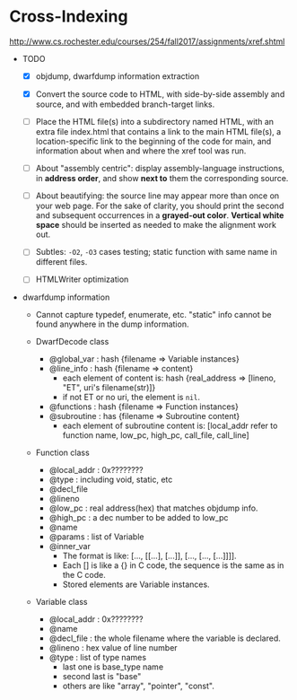 # Cross-Indexing
http://www.cs.rochester.edu/courses/254/fall2017/assignments/xref.shtml

- TODO
    - [X] objdump, dwarfdump information extraction
    - [X] Convert the source code to HTML, with side-by-side assembly and source, and with embedded branch-target links. 
    - [ ] Place the HTML file(s) into a subdirectory named HTML, with an extra file index.html that contains a link to the main HTML file(s), a location-specific link to the beginning of the code for main, and information about when and where the xref tool was run. 
    - [ ] About "assembly centric": display assembly-language instructions, in **address order**, and show **next to** them the corresponding source.
    - [ ] About beautifying: the source line may appear more than once on your web page.  For the sake of clarity, you should print the second and subsequent occurrences in a **grayed-out color**. **Vertical white space** should be inserted as needed to make the alignment work out.
    - [ ] Subtles: `-O2`, `-O3` cases testing; static function with same name in different files.
    - [ ] HTMLWriter optimization


- dwarfdump information
    
    - Cannot capture typedef, enumerate, etc. "static" info cannot be found anywhere in the dump information.

    - DwarfDecode class
        - @global_var : hash {filename => Variable instances} 
        - @line_info  : hash {filename => content}
            - each element of content is: hash {real_address => [lineno, "ET", uri's filename(str)]}
            - if not ET or no uri, the element is `nil`.
        - @functions  : hash {filename => Function instances}
        - @subroutine : has  {filename => Subroutine content}
            - each element of subroutine content is: [local_addr refer to function name, low_pc, high_pc, call_file, call_line]

    - Function class
        - @local_addr : 0x????????
        - @type       : including void, static, etc
        - @decl_file
        - @lineno
        - @low_pc     : real address(hex) that matches objdump info.
        - @high_pc    : a dec number to be added to low_pc
        - @name
        - @params     : list of Variable
        - @inner_var
            - The format is like: [..., [[...], [...]], [..., [..., [...]]]].
            - Each [] is like a {} in C code, the sequence is the same as in the C code.
            - Stored elements are Variable instances.
    
    - Variable class
        - @local_addr : 0x????????
        - @name
        - @decl_file  : the whole filename where the variable is declared.
        - @lineno     : hex value of line number
        - @type       : list of type names
            - last one is base_type name
            - second last is "base"
            - others are like "array", "pointer", "const".
